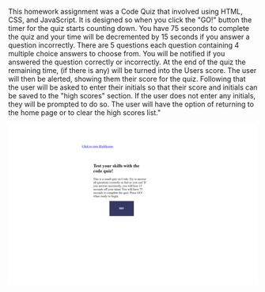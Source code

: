This homework assignment was a Code Quiz that involved using HTML, CSS, and JavaScript. It is designed so when you click the "GO!" button the timer for the quiz starts counting down. You have 75 seconds to complete the quiz and your time will be decremented by 15 seconds if you answer a question incorrectly. There are 5 questions each question containing 4 multiple choice answers to choose from. You will be notified if you answered the question correctly or incorrectly. At the end of the quiz the remaining time, (if there is any) will be turned into the Users score. The user will then be alerted, showing them their score for the quiz. Following that the user will be asked to enter their initials so that their score and initials can be saved to the "high scores" section. If the user does not enter any initials, they will be prompted to do so. The user will have the option of returning to the home page or to clear the high scores list." 

![](assets/myCodeQuiz.png)